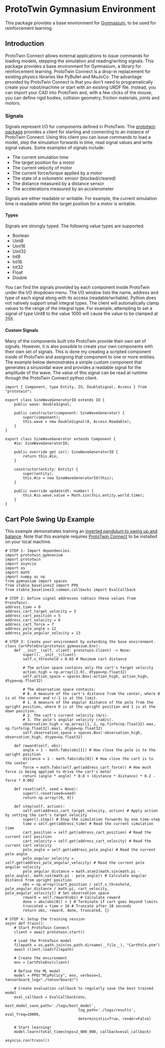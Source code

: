 # ProtoTwin Gymnasium Environment

This package provides a base environment for [Gymnasium](https://gymnasium.farama.org/index.html), to be used for reinforcement learning.

## Introduction

ProtoTwin Connect allows external applications to issue commands for loading models, stepping the simulation and reading/writing signals. This package provides a base environment for Gymnasium, a library for reinforcement learning. ProtoTwin Connect is a drop-in replacement for existing physics libraries like PyBullet and MuJoCo. The advantage provided by ProtoTwin Connect is that you don't need to programatically create your robot/machine or start with an existing URDF file. Instead, you can import your CAD into ProtoTwin and, with a few clicks of the mouse, you can define rigid bodies, collision geometry, friction materials, joints and motors.

### Signals

Signals represent I/O for components defined in ProtoTwin. The [prototwin package](https://pypi.org/project/prototwin/) provides a client for starting and connecting to an instance of ProtoTwin Connect. Using this client you can issue commands to load a model, step the simulation forwards in time, read signal values and write signal values. Some examples of signals include:

* The current simulation time
* The target position for a motor
* The current velocity of motor
* The current force/torque applied by a motor
* The state of a volumetric sensor (blocked/cleared)
* The distance measured by a distance sensor
* The accelerations measured by an accelerometer

Signals are either readable or writable. For example, the current simulation time is readable whilst the target position for a motor is writable.

#### Types

Signals are strongly typed. The following value types are supported:

* Boolean
* Uint8
* Uint16
* Uint32
* Int8
* Int16
* Int32
* Float
* Double

You can find the signals provided by each component inside ProtoTwin under the I/O dropdown menu. The I/O window lists the name, address and type of each signal along with its access (readable/writable). Python does not natively support small integral types. The client will automatically clamp values to the range of the integral type. For example, attempting to set a signal of type Uint8 to the value 1000 will cause the value to be clamped at 255.

#### Custom Signals

Many of the components built into ProtoTwin provide their own set of signals. However, it is also possible to create your own components with their own set of signals. This is done my creating a scripted component inside of ProtoTwin and assigning that component to one or more entities. The example below demonstrates a simple custom component that generates a sinusoidal wave and provides a readable signal for the amplitude of the wave. The value of this signal can be read at runtime through the ProtoTwin Connect python client.

```
import { Component, type Entity, IO, DoubleSignal, Access } from "prototwin";

export class SineWaveGeneratorIO extends IO {
    public wave: DoubleSignal;

    public constructor(component: SineWaveGenerator) {
        super(component);
        this.wave = new DoubleSignal(0, Access.Readable);
    }
}

export class SineWaveGenerator extends Component {
    #io: SineWaveGeneratorIO;
    
    public override get io(): SineWaveGeneratorIO {
        return this.#io;
    }

    constructor(entity: Entity) {
        super(entity);
        this.#io = new SineWaveGeneratorIO(this);
    }

    public override update(dt: number) {
        this.#io.wave.value = Math.sin(this.entity.world.time);
    }
}
```

## Cart Pole Swing Up Example

This example demonstrates training an [inverted pendulum to swing up and balance](https://www.youtube.com/watch?v=W9wx2ZqYVJA).
Note that this example requires [ProtoTwin Connect](https://prototwin.com) to be installed on your local machine.

```
# STEP 1: Import dependencies.
import prototwin_gymnasium
import prototwin
import asyncio
import os
import math
import numpy as np
from gymnasium import spaces
from stable_baselines3 import PPO
from stable_baselines3.common.callbacks import EvalCallback

# STEP 2: Define signal addresses (obtain these values from ProtoTwin).
address_time = 0
address_cart_target_velocity = 3
address_cart_position = 5
address_cart_velocity = 6
address_cart_force = 7
address_pole_angle = 12
address_pole_angular_velocity = 13

# STEP 3: Create your environment by extending the base environment.
class CartPoleEnv(prototwin_gymnasium.Env):
    def __init__(self, client: prototwin.Client) -> None:
        super().__init__(client)
        self.x_threshold = 0.65 # Maximum cart distance

        # The action space contains only the cart's target velocity
        action_high = np.array([1.0], dtype=np.float32)
        self.action_space = spaces.Box(-action_high, action_high, dtype=np.float32)

        # The observation space contains:
        # 0. A measure of the cart's distance from the center, where 0 is at the center and +/-1 is at the limit.
        # 1. A measure of the angular distance of the pole from the upright position, where 0 is at the upright position and 1 is at the down position.
        # 2. The cart's current velocity (m/s).
        # 3. The pole's angular velocity (rad/s).
        observation_high = np.array([1, 1, np.finfo(np.float32).max, np.finfo(np.float32).max], dtype=np.float32)
        self.observation_space = spaces.Box(-observation_high, observation_high, dtype=np.float32)

    def reward(self, obs):
        angle = 1 - math.fabs(obs[1]) # How close the pole is to the upright position
        distance = 1 - math.fabs(obs[0]) # How close the cart is to the center
        force = math.fabs(self.get(address_cart_force)) # How much force is being applied to drive the cart's motor
        return (angle * angle) * 0.8 + (distance * distance) * 0.2 - force * 0.002

    def reset(self, seed = None):
        super().reset(seed=seed)
        return np.array([0, 0])

    def step(self, action):
        self.set(address_cart_target_velocity, action) # Apply action by setting the cart's target velocity
        super().step() # Step the simulation forwards by one time-step
        time = self.get(address_time) # Read the current simulation time
        cart_position = self.get(address_cart_position) # Read the current cart position
        cart_velocity = self.get(address_cart_velocity) # Read the current cart velocity
        pole_angle = self.get(address_pole_angle) # Read the current pole angle
        pole_angular_velocity = self.get(address_pole_angular_velocity) # Read the current pole angular velocity
        pole_angular_distance = math.atan2(math.sin(math.pi - pole_angle), math.cos(math.pi - pole_angle)) # Calculate angular distance from upright position
        obs = np.array([cart_position / self.x_threshold, pole_angular_distance / math.pi, cart_velocity, pole_angular_velocity]) # Set observation space
        reward = self.reward(obs) # Calculate reward
        done = abs(obs[0]) > 1 # Terminate if cart goes beyond limits
        truncated = time > 10 # Truncate after 10 seconds
        return obs, reward, done, truncated, {}

# STEP 4: Setup the training session
async def train():
    # Start ProtoTwin Connect
    client = await prototwin.start()

    # Load the ProtoTwin model
    filepath = os.path.join(os.path.dirname(__file__), "CartPole.ptm")
    await client.load(filepath)

    # Create the environment
    env = CartPoleEnv(client)

    # Define the ML model
    model = PPO("MlpPolicy", env, verbose=1, tensorboard_log="./tensorboard/")

    # Create evaluation callback to regularly save the best trained model
    eval_callback = EvalCallback(env, 
                                 best_model_save_path='./logs/best_model',
                                 log_path='./logs/results', eval_freq=10000,
                                 deterministic=True, render=False)

    # Start learning!
    model.learn(total_timesteps=2_000_000, callback=eval_callback)

asyncio.run(train())
```